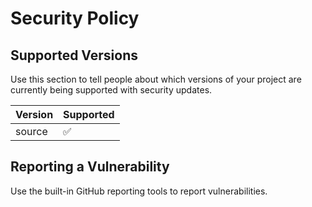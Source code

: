 # Security Policy

## Supported Versions

Use this section to tell people about which versions of your project are
currently being supported with security updates.

| Version | Supported          |
| ------- | ------------------ |
| source   | :white_check_mark: |


## Reporting a Vulnerability

Use the built-in GitHub reporting tools to report vulnerabilities.
